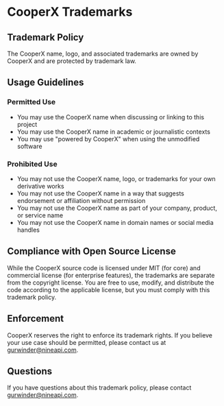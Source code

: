 # CooperX Trademarks

## Trademark Policy

The CooperX name, logo, and associated trademarks are owned by CooperX and are protected by trademark law.

## Usage Guidelines

### Permitted Use
- You may use the CooperX name when discussing or linking to this project
- You may use the CooperX name in academic or journalistic contexts
- You may use "powered by CooperX" when using the unmodified software

### Prohibited Use
- You may not use the CooperX name, logo, or trademarks for your own derivative works
- You may not use the CooperX name in a way that suggests endorsement or affiliation without permission
- You may not use the CooperX name as part of your company, product, or service name
- You may not use the CooperX name in domain names or social media handles

## Compliance with Open Source License

While the CooperX source code is licensed under MIT (for core) and commercial license (for enterprise features), the trademarks are separate from the copyright license. You are free to use, modify, and distribute the code according to the applicable license, but you must comply with this trademark policy.

## Enforcement

CooperX reserves the right to enforce its trademark rights. If you believe your use case should be permitted, please contact us at [gurwinder@nineapi.com](mailto:gurwinder@nineapi.com).

## Questions

If you have questions about this trademark policy, please contact [gurwinder@nineapi.com](mailto:gurwinder@nineapi.com).